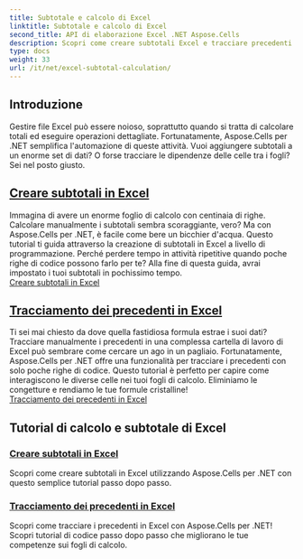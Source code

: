 ```yaml
---
title: Subtotale e calcolo di Excel
linktitle: Subtotale e calcolo di Excel
second_title: API di elaborazione Excel .NET Aspose.Cells
description: Scopri come creare subtotali Excel e tracciare precedenti usando Aspose.Cells per .NET. Segui questi tutorial per migliorare le tue competenze sui fogli di calcolo senza sforzo.
type: docs
weight: 33
url: /it/net/excel-subtotal-calculation/
---
```

## Introduzione

Gestire file Excel può essere noioso, soprattutto quando si tratta di calcolare totali ed eseguire operazioni dettagliate. Fortunatamente, Aspose.Cells per .NET semplifica l'automazione di queste attività. Vuoi aggiungere subtotali a un enorme set di dati? O forse tracciare le dipendenze delle celle tra i fogli? Sei nel posto giusto.

## [Creare subtotali in Excel](./create-subtotals-in-excel/)

Immagina di avere un enorme foglio di calcolo con centinaia di righe. Calcolare manualmente i subtotali sembra scoraggiante, vero? Ma con Aspose.Cells per .NET, è facile come bere un bicchier d'acqua. Questo tutorial ti guida attraverso la creazione di subtotali in Excel a livello di programmazione. Perché perdere tempo in attività ripetitive quando poche righe di codice possono farlo per te? Alla fine di questa guida, avrai impostato i tuoi subtotali in pochissimo tempo.  
[Creare subtotali in Excel](./create-subtotals-in-excel/)

## [Tracciamento dei precedenti in Excel](./tracing-precedents-in-excel/)

Ti sei mai chiesto da dove quella fastidiosa formula estrae i suoi dati? Tracciare manualmente i precedenti in una complessa cartella di lavoro di Excel può sembrare come cercare un ago in un pagliaio. Fortunatamente, Aspose.Cells per .NET offre una funzionalità per tracciare i precedenti con solo poche righe di codice. Questo tutorial è perfetto per capire come interagiscono le diverse celle nei tuoi fogli di calcolo. Eliminiamo le congetture e rendiamo le tue formule cristalline!  
[Tracciamento dei precedenti in Excel](./tracing-precedents-in-excel/)

## Tutorial di calcolo e subtotale di Excel
### [Creare subtotali in Excel](./create-subtotals-in-excel/)
Scopri come creare subtotali in Excel utilizzando Aspose.Cells per .NET con questo semplice tutorial passo dopo passo.
### [Tracciamento dei precedenti in Excel](./tracing-precedents-in-excel/)
Scopri come tracciare i precedenti in Excel con Aspose.Cells per .NET! Scopri tutorial di codice passo dopo passo che migliorano le tue competenze sui fogli di calcolo.